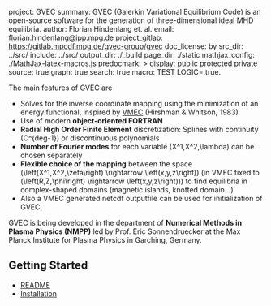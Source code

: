 project: GVEC
summary: GVEC (Galerkin Variational Equilibrium Code) is an open-source software for the generation of three-dimensional ideal MHD equilibria.
author: Florian Hindenlang et. al.
email: florian.hindenlang@ipp.mpg.de
project_gitlab: https://gitlab.mpcdf.mpg.de/gvec-group/gvec 
doc_license: by
src_dir: ../src/
include: ../src/
output_dir: ./_build
page_dir: ./static
mathjax_config: ./MathJax-latex-macros.js
predocmark: >
display: public
         protected
         private
source: true
graph: true
search: true
macro: TEST
       LOGIC=.true.

The main features of GVEC are

* Solves for the inverse coordinate mapping using the minimization of an energy functional, inspired by [VMEC](https://princetonuniversity.github.io/STELLOPT/VMEC) (Hirshman & Whitson, 1983)
* Use of modern **object-oriented FORTRAN**
* **Radial High Order Finite Element** discretization: Splines with continuity \(C^{deg-1}\) or discontinuous polynomials
* **Number of Fourier modes** for each variable \(X^1,X^2,\lambda\) can be chosen separately
* **Flexible choice of the mapping** between the space \(\left(X^1,X^2,\zeta\right) \rightarrow \left(x,y,z\right)\) (in VMEC fixed to \(\left(R,Z,\phi\right) \rightarrow \left(x,y,z\right)\)) 
  to find equilibria in complex-shaped domains (magnetic islands, knotted domain...)
* Also a VMEC generated netcdf outputfile can be used for initialization of GVEC.

GVEC is being developed in the department of **Numerical Methods in Plasma Physics (NMPP)**
led by Prof. Eric Sonnendruecker at the Max Planck Institute for Plasma Physics 
in Garching, Germany.

## Getting Started
* [README](page/README.html)
* [Installation](page/INSTALL.html)
